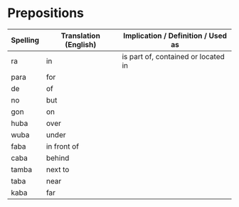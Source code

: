 # Prepositions

| Spelling | Translation (English) | Implication / Definition / Used as |
|----------|-----------------------|------------------------------------|
| ra | in | is part of, contained or located in |
| para | for |  |
| de | of |  |
| no | but |  |
| gon | on |  |
| huba | over |  |
| wuba | under |  |
| faba | in front of |  |
| caba | behind |  |
| tamba | next to |  |
| taba | near |  |
| kaba | far |  |
